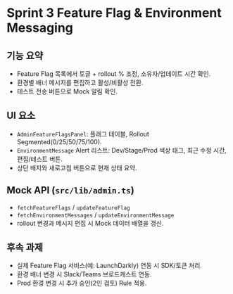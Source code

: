 # Sprint 3 Feature Flag & Environment Messaging

## 기능 요약
- Feature Flag 목록에서 토글 + rollout % 조정, 소유자/업데이트 시간 확인.
- 환경별 배너 메시지를 편집하고 활성/비활성 전환.
- 테스트 전송 버튼으로 Mock 알림 확인.

## UI 요소
- `AdminFeatureFlagsPanel`: 플래그 테이블, Rollout Segmented(0/25/50/75/100).
- `EnvironmentMessage` Alert 리스트: Dev/Stage/Prod 색상 태그, 최근 수정 시간, 편집/테스트 버튼.
- 상단 배지와 새로고침 버튼으로 현재 상태 요약.

## Mock API (`src/lib/admin.ts`)
- `fetchFeatureFlags` / `updateFeatureFlag`
- `fetchEnvironmentMessages` / `updateEnvironmentMessage`
- rollout 변경과 메시지 편집 시 Mock 데이터 배열을 갱신.

## 후속 과제
- 실제 Feature Flag 서비스(예: LaunchDarkly) 연동 시 SDK/토큰 처리.
- 환경 배너 변경 시 Slack/Teams 브로드캐스트 연동.
- Prod 환경 변경 시 추가 승인(2인 검토) Rule 적용.